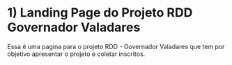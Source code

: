 # 1) Landing Page do Projeto RDD Governador Valadares
Essa é uma pagina para o projeto RDD - Governador Valadares que tem por objetivo apresentar o projeto e coletar inscritos.